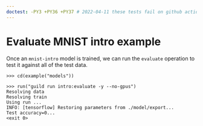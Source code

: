 ```yaml
---
doctest: -PY3 +PY36 +PY37 # 2022-04-11 these tests fail on github actions because TF 1.14 fails to install. We need to update to a more current tensorflow version that has wheels available.
---
```


# Evaluate MNIST intro example

Once an `mnist-intro` model is trained, we can run the `evaluate`
operation to test it against all of the test data.

    >>> cd(example("models"))

    >>> run("guild run intro:evaluate -y --no-gpus")
    Resolving data
    Resolving train
    Using run ...
    INFO: [tensorflow] Restoring parameters from ./model/export...
    Test accuracy=0...
    <exit 0>
